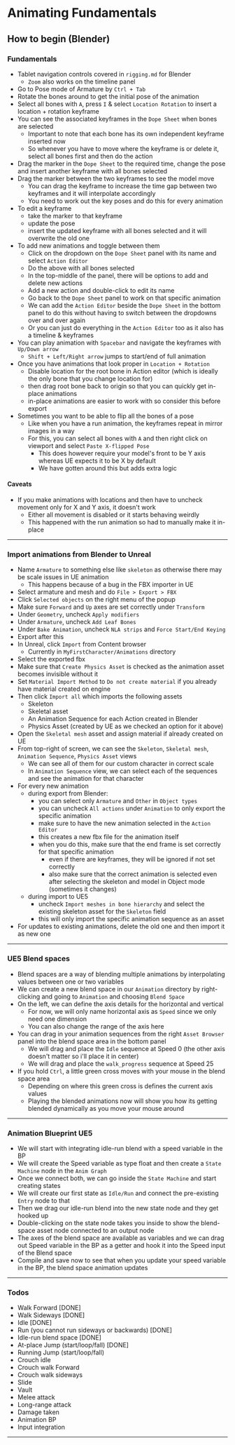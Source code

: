 # Animating Fundamentals

## How to begin (Blender)

### Fundamentals

- Tablet navigation controls covered in `rigging.md` for Blender
  - `Zoom` also works on the timeline panel
- Go to Pose mode of Armature by `Ctrl + Tab`
- Rotate the bones around to get the initial pose of the animation
- Select all bones with `A`, press `I` & select `Location Rotation` to insert a location + rotation keyframe
- You can see the associated keyframes in the `Dope Sheet` when bones are selected
  - Important to note that each bone has its own independent keyframe inserted now
  - So whenever you have to move where the keyframe is or delete it, select all bones first and then do the action
- Drag the marker in the `Dope Sheet` to the required time, change the pose and insert another keyframe with all bones selected
- Drag the marker between the two keyframes to see the model move
  - You can drag the keyframe to increase the time gap between two keyframes and it will interpolate accordingly
  - You need to work out the key poses and do this for every animation
- To edit a keyframe
  - take the marker to that keyframe
  - update the pose
  - insert the updated keyframe with all bones selected and it will overwrite the old one
- To add new animations and toggle between them
  - Click on the dropdown on the `Dope Sheet` panel with its name and select `Action Editor`
  - Do the above with all bones selected
  - In the top-middle of the panel, there will be options to add and delete new actions
  - Add a new action and double-click to edit its name
  - Go back to the `Dope Sheet` panel to work on that specific animation
  - We can add the `Action Editor` beside the `Dope Sheet` in the bottom panel to do this without having to switch between the dropdowns over and over again
  - Or you can just do everything in the `Action Editor` too as it also has a timeline & keyframes
- You can play animation with `Spacebar` and navigate the keyframes with `Up/Down arrow`
  - `Shift + Left/Right arrow` jumps to start/end of full animation
- Once you have animations that look proper in `Location + Rotation`
  - Disable location for the root bone in Action editor (which is ideally the only bone that you change location for)
  - then drag root bone back to origin so that you can quickly get in-place animations
  - in-place animations are easier to work with so consider this before export
- Sometimes you want to be able to flip all the bones of a pose
  - Like when you have a run animation, the keyframes repeat in mirror images in a way
  - For this, you can select all bones with `A` and then right click on viewport and select `Paste X-flipped Pose`
    - This does however require your model's front to be Y axis whereas UE expects it to be X by default
    - We have gotten around this but adds extra logic

#### Caveats

- If you make animations with locations and then have to uncheck movement only for X and Y axis, it doesn't work
  - Either all movement is disabled or it starts behaving weirdly
  - This happened with the run animation so had to manually make it in-place 

---

### Import animations from Blender to Unreal

- Name `Armature` to something else like `skeleton` as otherwise there may be scale issues in UE animation
  - This happens because of a bug in the FBX importer in UE
- Select armature and mesh and do `File > Export > FBX`
- Click `Selected objects` on the right menu of the popup
- Make sure `Forward` and `Up` axes are set correctly under `Transform`
- Under `Geometry`, uncheck `Apply modifiers`
- Under `Armature`, uncheck `Add Leaf Bones`
- Under `Bake Animation`, uncheck `NLA strips` and `Force Start/End Keying`
- Export after this
- In Unreal, click `Import` from Content browser
  - Currently in `MyFirstCharacter/Animations` directory
- Select the exported fbx
- Make sure that `Create Physics Asset` is checked as the animation asset becomes invisible without it
- Set `Material Import Method` to `Do not create material` if you already have material created on engine
- Then click `Import all` which imports the following assets
  - Skeleton 
  - Skeletal asset
  - An Animation Sequence for each Action created in Blender
  - Physics Asset (created by UE as we checked an option for it above)
- Open the `Skeletal mesh` asset and assign material if already created on UE
- From top-right of screen, we can see the `Skeleton`, `Skeletal mesh`, `Animation Sequence`, `Physics Asset` views
  - We can see all of them for our custom character in correct scale
  - In `Animation Sequence` view, we can select each of the sequences and see the animation for that character
- For every new animation
  - during export from Blender: 
    - you can select only `Armature` and `Other` in `Object types`
    - you can uncheck `All actions` under `Animation` to only export the specific animation
    - make sure to have the new animation selected in the `Action Editor`
    - this creates a new fbx file for the animation itself
    - when you do this, make sure that the end frame is set correctly for that specific animation
      - even if there are keyframes, they will be ignored if not set correctly
      - also make sure that the correct animation is selected even after selecting the skeleton and model in Object mode (sometimes it changes)
  - during import to UE5
    - uncheck `Import meshes in bone hierarchy` and select the existing skeleton asset for the `Skeleton` field
    - this will only import the specific animation sequence as an asset
- For updates to existing animations, delete the old one and then import it as new one

---

### UE5 Blend spaces

- Blend spaces are a way of blending multiple animations by interpolating values between one or two variables
- We can create a new blend space in our `Animation` directory by right-clicking and going to `Animation` and choosing `Blend Space`
- On the left, we can define the axis details for the horizontal and vertical
  - For now, we will only name horizontal axis as `Speed` since we only need one dimension
  - You can also change the range of the axis here
- You can drag in your animation sequences from the right `Asset Browser` panel into the blend space area in the bottom panel
  - We will drag and place the `Idle` sequence at Speed 0 (the other axis doesn't matter so i'll place it in center)
  - We will drag and place the `walk_progress` sequence at Speed 25
- If you hold `Ctrl`, a little green cross moves with your mouse in the blend space area
  - Depending on where this green cross is defines the current axis values
  - Playing the blended animations now will show you how its getting blended dynamically as you move your mouse around

---

### Animation Blueprint UE5

- We will start with integrating idle-run blend with a speed variable in the BP
- We will create the Speed variable as type float and then create a `State Machine` node in the `Anim Graph`
- Once we connect both, we can go inside the `State Machine` and start creating states
- We will create our first state as `Idle/Run` and connect the pre-existing `Entry` node to that
- Then we drag our idle-run blend into the new state node and they get hooked up
- Double-clicking on the state node takes you inside to show the blend-space asset node connected to an output node
- The axes of the blend space are available as variables and we can drag out Speed variable in the BP as a getter and hook it into the Speed input of the Blend space
- Compile and save now to see that when you update your speed variable in the BP, the blend space animation updates

---

### Todos

- Walk Forward [DONE]
- Walk Sideways [DONE]
- Idle [DONE]
- Run (you cannot run sideways or backwards) [DONE]
- Idle-run blend space [DONE]
- At-place Jump (start/loop/fall) [DONE]
- Running Jump (start/loop/fall)
- Crouch idle
- Crouch walk Forward
- Crouch walk sideways
- Slide
- Vault
- Melee attack
- Long-range attack
- Damage taken
- Animation BP
- Input integration

---
